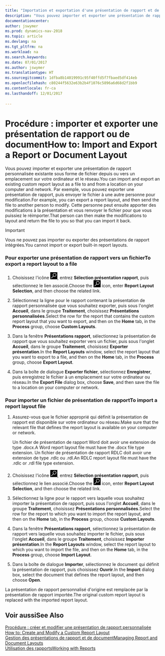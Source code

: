 ```yaml
---
title: "Importation et exportation d'une présentation de rapport et de document"
description: "Vous pouvez importer et exporter une présentation de rapport personnalisée existante sous forme de fichier depuis ou vers un emplacement sur votre ordinateur et le réseau."
documentationcenter: 
author: jswymer
ms.prod: dynamics-nav-2018
ms.topic: article
ms.devlang: na
ms.tgt_pltfrm: na
ms.workload: na
ms.search.keywords: 
ms.date: 07/01/2017
ms.author: jswymer
ms.translationtype: HT
ms.sourcegitcommit: 1dfba8b14019991c95f40ffd5f7fbaed5df414eb
ms.openlocfilehash: c80244f5632e63b2b4f1076c5896a6d68d2f1bb9
ms.contentlocale: fr-ca
ms.lasthandoff: 12/01/2017

---
```

# <a name="how-to-import-and-export-a-report-or-document-layout"></a><span data-ttu-id="d21ef-103">Procédure : importer et exporter une présentation de rapport ou de document</span><span class="sxs-lookup"><span data-stu-id="d21ef-103">How to: Import and Export a Report or Document Layout</span></span>
<span data-ttu-id="d21ef-104">Vous pouvez importer et exporter une présentation de rapport personnalisée existante sous forme de fichier depuis ou vers un emplacement sur votre ordinateur et le réseau.</span><span class="sxs-lookup"><span data-stu-id="d21ef-104">You can import and export an existing custom report layout as a file to and from a location on your computer and network.</span></span> <span data-ttu-id="d21ef-105">Par exemple, vous pouvez exporter une présentation de rapport, puis envoyer le fichier à une autre personne pour modification.</span><span class="sxs-lookup"><span data-stu-id="d21ef-105">For example, you can export a report layout, and then send the file to another person to modify.</span></span> <span data-ttu-id="d21ef-106">Cette personne peut ensuite apporter des modifications à la présentation et vous renvoyer le fichier pour que vous puissiez le réimporter.</span><span class="sxs-lookup"><span data-stu-id="d21ef-106">That person can then make the modifications to layout and return the file to you so that you can import it back.</span></span>  
  
> [!IMPORTANT]  
>  <span data-ttu-id="d21ef-107">Vous ne pouvez pas importer ou exporter des présentations de rapport intégrées.</span><span class="sxs-lookup"><span data-stu-id="d21ef-107">You cannot import or export built-in report layouts.</span></span>  
  
### <a name="to-export-a-report-layout-to-a-file"></a><span data-ttu-id="d21ef-108">Pour exporter une présentation de rapport vers un fichier</span><span class="sxs-lookup"><span data-stu-id="d21ef-108">To export a report layout to a file</span></span>  
  
1.  <span data-ttu-id="d21ef-109">Choisissez l'icône ![Page ou rapport pour la recherche](media/ui-search/search_small.png "icône Page ou rapport pour la recherche"), entrez **Sélection présentation rapport**, puis sélectionnez le lien associé.</span><span class="sxs-lookup"><span data-stu-id="d21ef-109">Choose the ![Search for Page or Report](media/ui-search/search_small.png "Search for Page or Report icon") icon, enter **Report Layout Selection**, and then choose the related link.</span></span>  
  
2.  <span data-ttu-id="d21ef-110">Sélectionnez la ligne pour le rapport contenant la présentation de rapport personnalisée que vous souhaitez exporter, puis sous l'onglet **Accueil**, dans le groupe **Traitement**, choisissez **Présentations personnalisées**.</span><span class="sxs-lookup"><span data-stu-id="d21ef-110">Select the row for the report that contains the custom report layout that you want to export, and then on the **Home** tab, in the **Process** group, choose **Custom Layouts**.</span></span>  
  
3.  <span data-ttu-id="d21ef-111">Dans la fenêtre **Présentations rapport**, sélectionnez la présentation de rapport que vous souhaitez exporter vers un fichier, puis sous l'onglet **Accueil**, dans le groupe **Traitement**, choisissez **Exporter présentation**.</span><span class="sxs-lookup"><span data-stu-id="d21ef-111">In the **Report Layouts** window, select the report layout that you want to export to a file, and then on the **Home** tab, in the **Process** group, choose **Export Layout**.</span></span>  
  
4.  <span data-ttu-id="d21ef-112">Dans la boîte de dialogue **Exporter fichier**, sélectionnez **Enregistrer**, puis enregistrez le fichier à un emplacement sur votre ordinateur ou réseau.</span><span class="sxs-lookup"><span data-stu-id="d21ef-112">In the **Export File** dialog box, choose **Save**, and then save the file to a location on your computer or network.</span></span>  
  
### <a name="to-import-a-report-layout-file"></a><span data-ttu-id="d21ef-113">Pour importer un fichier de présentation de rapport</span><span class="sxs-lookup"><span data-stu-id="d21ef-113">To import a report layout file</span></span>  
  
1.  <span data-ttu-id="d21ef-114">Assurez-vous que le fichier approprié qui définit la présentation de rapport est disponible sur votre ordinateur ou réseau.</span><span class="sxs-lookup"><span data-stu-id="d21ef-114">Make sure that the relevant file that defines the report layout is available on your computer or network.</span></span>  
  
     <span data-ttu-id="d21ef-115">Un fichier de présentation de rapport Word doit avoir une extension de type .docx.</span><span class="sxs-lookup"><span data-stu-id="d21ef-115">A Word report layout file must have the .docx file type extension.</span></span> <span data-ttu-id="d21ef-116">Un fichier de présentation de rapport RDLC doit avoir une extension de type .rdlc ou .rdl.</span><span class="sxs-lookup"><span data-stu-id="d21ef-116">An RDLC report layout file must have the .rdlc or .rdl file type extension.</span></span>  
  
2.  <span data-ttu-id="d21ef-117">Choisissez l'icône ![Page ou rapport pour la recherche](media/ui-search/search_small.png "icône Page ou rapport pour la recherche"), entrez **Sélection présentation rapport**, puis sélectionnez le lien associé.</span><span class="sxs-lookup"><span data-stu-id="d21ef-117">Choose the ![Search for Page or Report](media/ui-search/search_small.png "Search for Page or Report icon") icon, enter **Report Layout Selection**, and then choose the related link.</span></span>  
  
3.  <span data-ttu-id="d21ef-118">Sélectionnez la ligne pour le rapport vers laquelle vous souhaitez importer la présentation de rapport, puis sous l'onglet **Accueil**, dans le groupe **Traitement**, choisissez **Présentations personnalisées**.</span><span class="sxs-lookup"><span data-stu-id="d21ef-118">Select the row for the report to which you want to import the report layout, and then on the **Home** tab, in the **Process** group, choose **Custom Layouts**.</span></span>  
  
4.  <span data-ttu-id="d21ef-119">Dans la fenêtre **Présentations rapport**, sélectionnez la présentation de rapport vers laquelle vous souhaitez importer le fichier, puis sous l'onglet **Accueil**, dans le groupe **Traitement**, choisissez **Importer présentation**.</span><span class="sxs-lookup"><span data-stu-id="d21ef-119">In the **Report Layouts** window, select the report layout to which you want to import the file, and then on the **Home** tab, in the **Process** group, choose **Import Layout**.</span></span>  
  
5.  <span data-ttu-id="d21ef-120">Dans la boîte de dialogue **Importer**, sélectionnez le document qui définit la présentation de rapport, puis choisissez **Ouvrir**.</span><span class="sxs-lookup"><span data-stu-id="d21ef-120">In the **Import** dialog box, select the document that defines the report layout, and then choose **Open**.</span></span>  
  
 <span data-ttu-id="d21ef-121">La présentation de rapport personnalisé d'origine est remplacée par la présentation de rapport importée.</span><span class="sxs-lookup"><span data-stu-id="d21ef-121">The original custom report layout is replaced with the imported report layout.</span></span>  
  
## <a name="see-also"></a><span data-ttu-id="d21ef-122">Voir aussi</span><span class="sxs-lookup"><span data-stu-id="d21ef-122">See Also</span></span>  
 <span data-ttu-id="d21ef-123">[Procédure : créer et modifier une présentation de rapport personnalisée](ui-how-create-custom-report-layout.md) </span><span class="sxs-lookup"><span data-stu-id="d21ef-123">[How to: Create and Modify a Custom Report Layout](ui-how-create-custom-report-layout.md) </span></span>  
 [<span data-ttu-id="d21ef-124">Gestion des présentations de rapport et de document</span><span class="sxs-lookup"><span data-stu-id="d21ef-124">Managing Report and Document Layouts</span></span>](ui-manage-report-layouts.md)  
 [<span data-ttu-id="d21ef-125">Utilisation des rapports</span><span class="sxs-lookup"><span data-stu-id="d21ef-125">Working with Reports</span></span>](ui-work-report.md)    
